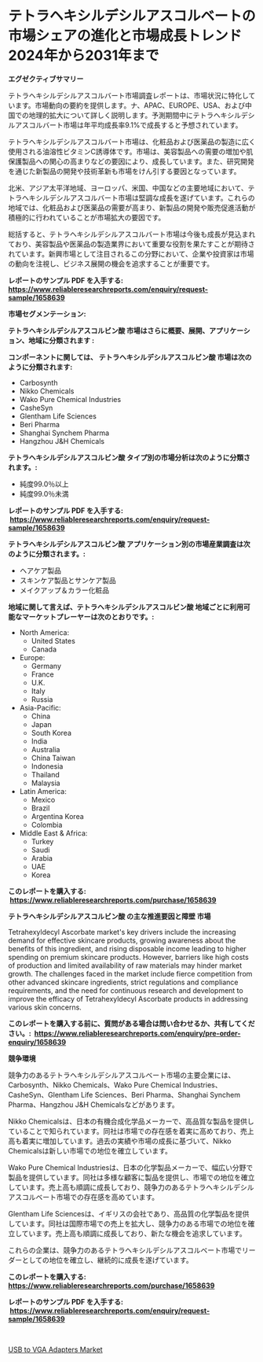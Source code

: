 <p><h1>テトラヘキシルデシルアスコルベートの市場シェアの進化と市場成長トレンド2024年から2031年まで</h1></p><p><strong>エグゼクティブサマリー</strong></p>
<p><p>テトラヘキシルデシルアスコルバート市場調査レポートは、市場状況に特化しています。市場動向の要約を提供します。ナ、APAC、EUROPE、USA、および中国での地理的拡大について詳しく説明します。予測期間中にテトラヘキシルデシルアスコルバート市場は年平均成長率9.1%で成長すると予想されています。</p><p>テトラヘキシルデシルアスコルバート市場は、化粧品および医薬品の製造に広く使用される油溶性ビタミンC誘導体です。市場は、美容製品への需要の増加や肌保護製品への関心の高まりなどの要因により、成長しています。また、研究開発を通じた新製品の開発や技術革新も市場をけん引する要因となっています。</p><p>北米、アジア太平洋地域、ヨーロッパ、米国、中国などの主要地域において、テトラヘキシルデシルアスコルバート市場は堅調な成長を遂げています。これらの地域では、化粧品および医薬品の需要が高まり、新製品の開発や販売促進活動が積極的に行われていることが市場拡大の要因です。</p><p>総括すると、テトラヘキシルデシルアスコルバート市場は今後も成長が見込まれており、美容製品や医薬品の製造業界において重要な役割を果たすことが期待されています。新興市場として注目されるこの分野において、企業や投資家は市場の動向を注視し、ビジネス展開の機会を追求することが重要です。</p></p>
<p><strong>レポートのサンプル PDF を入手する: <a href="https://www.reliableresearchreports.com/enquiry/request-sample/1658639">https://www.reliableresearchreports.com/enquiry/request-sample/1658639</a></strong></p>
<p><strong>市場セグメンテーション:</strong></p>
<p><strong> テトラヘキシルデシルアスコルビン酸 市場はさらに概要、展開、アプリケーション、地域に分類されます :</strong></p>
<p><strong>コンポーネントに関しては、 テトラヘキシルデシルアスコルビン酸 市場は次のように分類されます: &nbsp;</strong></p>
<p><ul><li>Carbosynth</li><li>Nikko Chemicals</li><li>Wako Pure Chemical Industries</li><li>CasheSyn</li><li>Glentham Life Sciences</li><li>Beri Pharma</li><li>Shanghai Synchem Pharma</li><li>Hangzhou J&H Chemicals</li></ul></p>
<p><strong> テトラヘキシルデシルアスコルビン酸 タイプ別の市場分析は次のように分類されます。:</strong></p>
<p><ul><li>純度99.0％以上</li><li>純度99.0％未満</li></ul></p>
<p><strong>レポートのサンプル PDF を入手する: &nbsp;<a href="https://www.reliableresearchreports.com/enquiry/request-sample/1658639">https://www.reliableresearchreports.com/enquiry/request-sample/1658639</a></strong></p>
<p><strong> テトラヘキシルデシルアスコルビン酸 アプリケーション別の市場産業調査は次のように分類されます。:</strong></p>
<p><ul><li>ヘアケア製品</li><li>スキンケア製品とサンケア製品</li><li>メイクアップ＆カラー化粧品</li></ul></p>
<p><strong>地域に関して言えば、テトラヘキシルデシルアスコルビン酸 地域ごとに利用可能なマーケットプレーヤーは次のとおりです。:</strong></p>
<p><ul>
    <li>
        North America:
        <ul>
            <li>United States</li>
            <li>Canada</li>
        </ul>
    </li>
    <li>
        Europe:
        <ul>
            <li>Germany</li>
            <li>France</li>
            <li>U.K.</li>
            <li>Italy</li>
            <li>Russia</li>
        </ul>
    </li>
    <li>
        Asia-Pacific:
        <ul>
            <li>China</li>
            <li>Japan</li>
            <li>South Korea</li>
            <li>India</li>
            <li>Australia</li>
            <li>China Taiwan</li>
            <li>Indonesia</li>
            <li>Thailand</li>
            <li>Malaysia</li>
        </ul>
    </li>
    <li>
        Latin America:
        <ul>
            <li>Mexico</li>
            <li>Brazil</li>
            <li>Argentina Korea</li>
            <li>Colombia</li>
        </ul>
    </li>
    <li>
        Middle East & Africa:
        <ul>
            <li>Turkey</li>
            <li>Saudi</li>
            <li>Arabia</li>
            <li>UAE</li>
            <li>Korea</li>
        </ul>
    </li>
    </ul></p>
<p><strong>このレポートを購入する: &nbsp;<a href="https://www.reliableresearchreports.com/purchase/1658639">https://www.reliableresearchreports.com/purchase/1658639</a></strong></p>
<p><strong>テトラヘキシルデシルアスコルビン酸 の主な推進要因と障壁 市場</strong></p>
<p><p>Tetrahexyldecyl Ascorbate market's key drivers include the increasing demand for effective skincare products, growing awareness about the benefits of this ingredient, and rising disposable income leading to higher spending on premium skincare products. However, barriers like high costs of production and limited availability of raw materials may hinder market growth. The challenges faced in the market include fierce competition from other advanced skincare ingredients, strict regulations and compliance requirements, and the need for continuous research and development to improve the efficacy of Tetrahexyldecyl Ascorbate products in addressing various skin concerns.</p></p>
<p><strong>このレポートを購入する前に、質問がある場合は問い合わせるか、共有してください。:&nbsp; <a href="https://www.reliableresearchreports.com/enquiry/pre-order-enquiry/1658639">https://www.reliableresearchreports.com/enquiry/pre-order-enquiry/1658639</a></strong></p>
<p><strong>競争環境</strong></p>
<p><p>競争力のあるテトラヘキシルデシルアスコルベート市場の主要企業には、Carbosynth、Nikko Chemicals、Wako Pure Chemical Industries、CasheSyn、Glentham Life Sciences、Beri Pharma、Shanghai Synchem Pharma、Hangzhou J&H Chemicalsなどがあります。</p><p>Nikko Chemicalsは、日本の有機合成化学品メーカーで、高品質な製品を提供していることで知られています。同社は市場での存在感を着実に高めており、売上高も着実に増加しています。過去の実績や市場の成長に基づいて、Nikko Chemicalsは新しい市場での地位を確立しています。</p><p>Wako Pure Chemical Industriesは、日本の化学製品メーカーで、幅広い分野で製品を提供しています。同社は多様な顧客に製品を提供し、市場での地位を確立しています。売上高も順調に成長しており、競争力のあるテトラヘキシルデシルアスコルベート市場での存在感を高めています。</p><p>Glentham Life Sciencesは、イギリスの会社であり、高品質の化学製品を提供しています。同社は国際市場での売上を拡大し、競争力のある市場での地位を確立しています。売上高も順調に成長しており、新たな機会を追求しています。</p><p>これらの企業は、競争力のあるテトラヘキシルデシルアスコルベート市場でリーダーとしての地位を確立し、継続的に成長を遂げています。</p></p>
<p><strong>このレポートを購入する: &nbsp; <a href="https://www.reliableresearchreports.com/purchase/1658639">https://www.reliableresearchreports.com/purchase/1658639</a></strong></p>
<p><strong>レポートのサンプル PDF を入手する: &nbsp;<a href="https://www.reliableresearchreports.com/enquiry/request-sample/1658639">https://www.reliableresearchreports.com/enquiry/request-sample/1658639</a></strong><strong></strong></p>
<p>&nbsp;</p>
<p><p><a href="https://github.com/Chiragrp22/Market-Research-Report-List-4/blob/main/usb-to-vga-adapters-market.md">USB to VGA Adapters Market</a></p></p>
